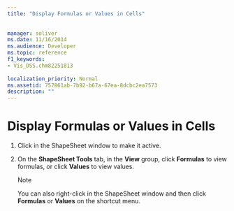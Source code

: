 ```yaml
---
title: "Display Formulas or Values in Cells"
 
 
manager: soliver
ms.date: 11/16/2014
ms.audience: Developer
ms.topic: reference
f1_keywords:
- Vis_DSS.chm82251813
 
localization_priority: Normal
ms.assetid: 757861ab-7b92-b67a-67ea-8dcbc2ea7573
description: ""
---
```


# Display Formulas or Values in Cells

1. Click in the ShapeSheet window to make it active.
    
2. On the **ShapeSheet Tools** tab, in the **View** group, click **Formulas** to view formulas, or click **Values** to view values. 
    
    > [!NOTE]
    > You can also right-click in the ShapeSheet window and then click **Formulas** or **Values** on the shortcut menu. 
  

